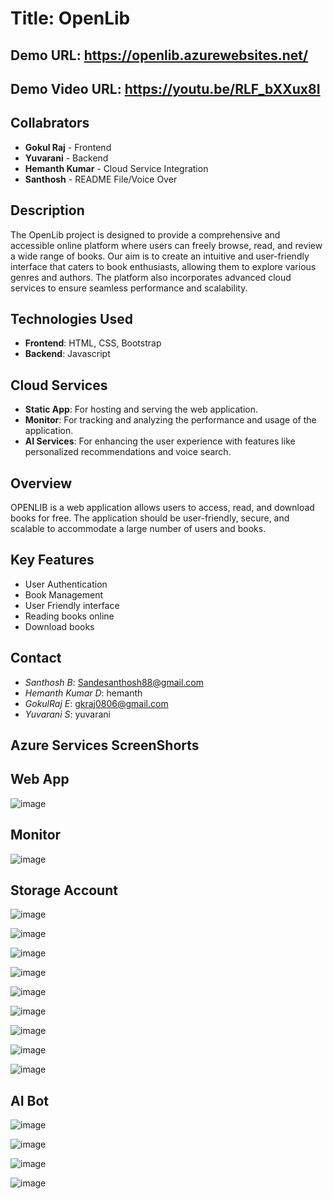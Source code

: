 # Title: OpenLib
## Demo URL: https://openlib.azurewebsites.net/
## Demo Video URL: https://youtu.be/RLF_bXXux8I


## Collabrators

- **Gokul Raj** - Frontend
- **Yuvarani** - Backend
- **Hemanth Kumar** - Cloud Service Integration
- **Santhosh** - README File/Voice Over


## Description

The OpenLib project is designed to provide a comprehensive and accessible online platform where users can freely browse, read, and review a wide range of books. Our aim is to create an intuitive and user-friendly interface that caters to book enthusiasts, allowing them to explore various genres and authors. The platform also incorporates advanced cloud services to ensure seamless performance and scalability.

## Technologies Used

- **Frontend**: HTML, CSS, Bootstrap
- **Backend**: Javascript

## Cloud Services

- **Static App**: For hosting and serving the web application.
- **Monitor**: For tracking and analyzing the performance and usage of the application.
- **AI Services**: For enhancing the user experience with features like personalized recommendations and voice search.

## Overview
OPENLIB is a web application allows users to access, read, and download books for free. The application should be user-friendly, secure, and scalable to accommodate a large number of users and books.
## Key Features
- User Authentication
- Book Management
- User Friendly interface
- Reading books online
- Download books

## Contact

- *Santhosh B*: Sandesanthosh88@gmail.com
- *Hemanth Kumar D*: hemanth
- *GokulRaj E*: gkraj0806@gmail.com
- *Yuvarani S*: yuvarani

## Azure Services ScreenShorts

## Web App
![image](https://github.com/sande88/MagicBus/blob/master/openlibreadmemdimages/webapp.png)

## Monitor
![image](https://github.com/sande88/MagicBus/blob/master/openlibreadmemdimages/monitor.png)

## Storage Account
![image](https://github.com/sande88/MagicBus/blob/master/openlibreadmemdimages/storageaccount.png)

![image](https://github.com/sande88/MagicBus/blob/master/openlibreadmemdimages/blobcontainers.png)

![image](https://github.com/sande88/MagicBus/blob/master/openlibreadmemdimages/blobs.png)

![image](https://github.com/sande88/MagicBus/blob/master/Screenshot%202024-06-01%20082413.png)

![image](https://github.com/sande88/MagicBus/blob/master/Screenshot%202024-06-01%20082426.png)

![image](https://github.com/sande88/MagicBus/blob/master/Screenshot%202024-06-01%20082436.png)

![image](https://github.com/sande88/MagicBus/blob/master/Screenshot%202024-06-01%20082449.png)

![image](https://github.com/sande88/MagicBus/blob/master/Screenshot%202024-06-01%20082514.png)

![image](https://github.com/sande88/MagicBus/blob/master/Screenshot%202024-06-01%20082706.png)

## AI Bot

![image](https://github.com/sande88/MagicBus/blob/master/Screenshot%202024-06-01%20211006.png)

![image](https://github.com/sande88/MagicBus/blob/master/Screenshot%202024-06-01%20210417.png)

![image](https://github.com/sande88/MagicBus/blob/master/Screenshot%202024-06-01%20211048.png)

![image](https://github.com/sande88/MagicBus/blob/master/Screenshot%202024-06-01%20211102.png)

